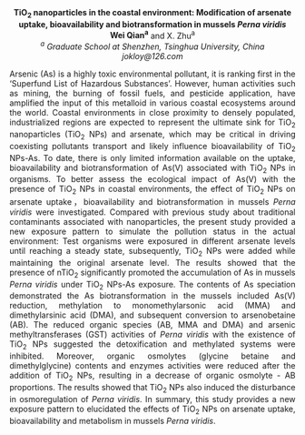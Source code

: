 <center><strong>TiO<sub>2</sub> nanoparticles in the coastal environment: Modification of arsenate uptake, bioavailability and biotransformation in mussels <i>Perna viridis</i></strong>

<center><strong>Wei Qian<sup>a</sup></strong> and X. Zhu<sup>a</sup>

<center><i><sup>a</sup> Graduate School at Shenzhen, Tsinghua University, China</i>

<center><i>jokloy@126.com</i>

<p style="text-align:justify">Arsenic (As) is a highly toxic environmental pollutant, it is ranking
first in the ‘Superfund List of Hazardous Substances’. However, human
activities such as mining, the burning of fossil fuels, and pesticide
application, have amplified the input of this metalloid in various
coastal ecosystems around the world. Coastal environments in close
proximity to densely populated, industrialized regions are expected to
represent the ultimate sink for TiO<sub>2</sub> nanoparticles (TiO<sub>2</sub> NPs) and
arsenate, which may be critical in driving coexisting pollutants
transport and likely influence bioavailability of TiO<sub>2</sub> NPs-As. To
date, there is only limited information available on the uptake,
bioavailability and biotransformation of As(V) associated with TiO<sub>2</sub>
NPs in organisms. To better assess the ecological impact of As(V) with
the presence of TiO<sub>2</sub> NPs in coastal environments, the effect of TiO<sub>2</sub>
NPs on arsenate uptake，bioavailability and biotransformation in mussels
<i>Perna viridis</i> were investigated. Compared with previous study about
traditional contaminants associated with nanoparticles, the present
study provided a new exposure pattern to simulate the pollution status
in the actual environment: Test organisms were exposured in different
arsenate levels until reaching a steady state, subsequently, TiO<sub>2</sub> NPs
were added while maintaining the original arsenate level. The results
showed that the presence of nTiO<sub>2</sub> significantly promoted the
accumulation of As in mussels <i>Perna viridis</i> under TiO<sub>2</sub> NPs-As
exposure. The contents of As speciation demonstrated the As
biotransformation in the mussels included As(V) reduction, methylation
to monomethylarsonic acid (MMA) and dimethylarsinic acid (DMA), and
subsequent conversion to arsenobetaine (AB). The reduced organic species
(AB, MMA and DMA) and arsenic methyltransferases (GST) activities of
<i>Perna viridis</i> with the existence of TiO<sub>2</sub> NPs suggested the
detoxification and methylated systems were inhibited. Moreover, organic
osmolytes (glycine betaine and dimethylglycine) contents and enzymes
activities were reduced after the addition of TiO<sub>2</sub> NPs, resulting in a
decrease of organic osmolyte - AB proportions. The results showed that
TiO<sub>2</sub> NPs also induced the disturbance in osmoregulation of <i>Perna
viridis</i>. In summary, this study provides a new exposure pattern to
elucidated the effects of TiO<sub>2</sub> NPs on arsenate uptake, bioavailability
and metabolism in mussels <i>Perna viridis</i>.
